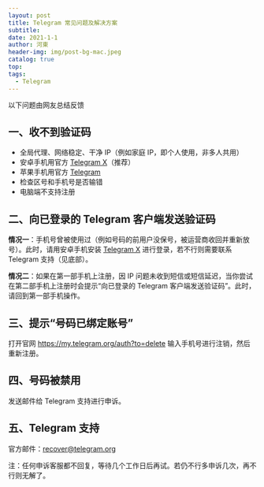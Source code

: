 ```yaml
---
layout: post
title: Telegram 常见问题及解决方案
subtitle: 
date: 2021-1-1
author: 河東
header-img: img/post-bg-mac.jpeg
catalog: true
top: 
tags:
  - Telegram
---
```


以下问题由网友总结反馈

## 一、收不到验证码

- 全局代理、网络稳定、干净 IP（例如家庭 IP，即个人使用，非多人共用）
- 安卓手机用官方 [Telegram X](https://apkpure.com/cn/telegram-x/org.thunderdog.challegram)（推荐）
- 苹果手机用官方 [Telegram](https://apps.apple.com/us/app/telegram-messenger/id686449807)
- 检查区号和手机号是否输错
- 电脑端不支持注册

## 二、向已登录的 Telegram 客户端发送验证码

**情况一**：手机号曾被使用过（例如号码的前用户没保号，被运营商收回并重新放号）。此时，请用安卓手机安装 [Telegram X](https://apkpure.com/cn/telegram-x/org.thunderdog.challegram) 进行登录，若不行则需要联系 Telegram 支持（见底部）。

**情况二**：如果在第一部手机上注册，因 IP 问题未收到短信或短信延迟，当你尝试在第二部手机上注册时会提示“向已登录的 Telegram 客户端发送验证码”。此时，请回到第一部手机操作。

## 三、提示“号码已绑定账号”

打开官网 <https://my.telegram.org/auth?to=delete> 输入手机号进行注销，然后重新注册。

## 四、号码被禁用

发送邮件给 Telegram 支持进行申诉。

## 五、Telegram 支持

官方邮件：<recover@telegram.org>

注：任何申诉客服都不回复，等待几个工作日后再试。若仍不行多申诉几次，再不行则无解了。
